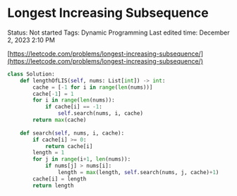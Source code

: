 # Longest Increasing Subsequence

Status: Not started
Tags: Dynamic Programming
Last edited time: December 2, 2023 2:10 PM

[https://leetcode.com/problems/longest-increasing-subsequence/](https://leetcode.com/problems/longest-increasing-subsequence/)

```python
class Solution:
    def lengthOfLIS(self, nums: List[int]) -> int:
        cache = [-1 for i in range(len(nums))]
        cache[-1] = 1
        for i in range(len(nums)):
            if cache[i] == -1:
                self.search(nums, i, cache)
        return max(cache)
    
    def search(self, nums, i, cache):
        if cache[i] >= 0:
            return cache[i]
        length = 1
        for j in range(i+1, len(nums)):
            if nums[j] > nums[i]:
                length = max(length, self.search(nums, j, cache)+1)
        cache[i] = length
        return length
```